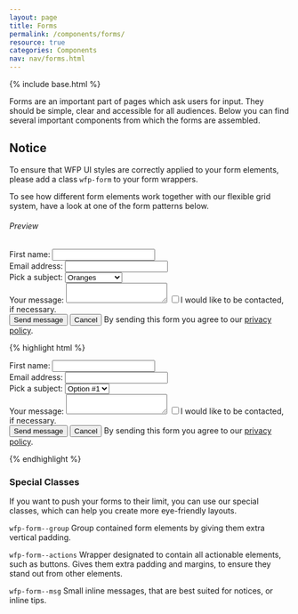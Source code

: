 ```yaml
---
layout: page
title: Forms
permalink: /components/forms/
resource: true
categories: Components
nav: nav/forms.html
---
```

{% include base.html %}

Forms are an important part of pages which ask users for input. They should be simple, clear and accessible for all audiences. Below you can find several important components from which the forms are assembled.

<div class="notice">
  <h2 class="title">Notice</h2>
  <p>To ensure that WFP UI styles are correctly applied to your form elements, please add a class <code>wfp-form</code> to your form wrappers.</p>
</div>

To see how different form elements work together with our flexible grid system, have a look at one of the form patterns below.

###### Preview
<div class="preview simple wfp-form--stacked">
  <div class="wfp-grid">
    <div class="wfp-u-1 wfp-u-md-1-2 wfp-box--flat">
      <label for="first-name">First name:</label>
      <input type="text" id="first-name" name="first-name">
    </div>
    <div class="wfp-u-1 wfp-u-md-1-2 wfp-box--flat">
      <label for="email">Email address:</label>
      <input type="email" id="email" name="email">
    </div>
  </div>
  <div class="wfp-form--group">
    <label for="selection">Pick a subject:</label>
    <select id="selection">
      <optgroup label="Tropical Fruits">
        <option value="1" selected>Oranges</option>
        <option value="2">Bananas</option>
        <option value="3">Grapefruits</option>
      </optgroup>
    </select>
  </div>
  <div class="wfp-form--group">
    <label for="message">Your message:</label>
    <textarea name="message" id="message"></textarea>
    <label class="checkbox" for="sample-1">
      <input type="checkbox" id="sample-1">I would like to be contacted, if necessary.
    </label>
  </div>
  <div class="wfp-form--actions">
    <button class="wfp-btn--primary" type="submit">Send message</button>
    <button class="wfp-btn">Cancel</button>
    <span class="wfp-form--msg">By sending this form you agree to our <a href="#">privacy policy</a>.</span>
  </div>
</div>

{% highlight html %}
<form class="wfp-form--stacked wfp-grid" action="self">
  <div class="wfp-grid">
    <div class="wfp-u-1-2 wfp-box--flat">
      <label for="first-name">First name:</label>
      <input type="text" id="first-name" name="first-name">
    </div>
    <div class="wfp-u-1-2 wfp-box--flat">
      <label for="email">Email address:</label>
      <input type="email" id="email" name="email">
    </div>
  </div>
  <div class="wfp-form--group">
    <label for="selection">Pick a subject:</label>
    <select id="selection">
      <option value="1" selected>Option #1</option>
      <option value="2">Option #2</option>
      <option value="3">Option #3</option>
    </select>
  </div>
  <div class="wfp-form--group">
    <label for="message">Your message:</label>
    <textarea name="message" id="message"></textarea>
    <label class="checkbox" for="sample-1">
      <input type="checkbox" id="sample-1">I would like to be contacted, if necessary.
    </label>
  </div>
  <div class="wfp-form--actions">
    <button class="wfp-btn--primary" type="submit">Send message</button>
    <button class="wfp-btn">Cancel</button>
    <span class="wfp-form--msg">By sending this form you agree to our <a href="#">privacy policy</a>.</span>
  </div>
</form>
{% endhighlight %}

### Special Classes
If you want to push your forms to their limit, you can use our special classes, which can help you create more eye-friendly layouts.

`wfp-form--group`
Group contained form elements by giving them extra vertical padding.

`wfp-form--actions`
Wrapper designated to contain all actionable elements, such as buttons. Gives them extra padding and margins, to ensure they stand out from other elements.

`wfp-form--msg`
Small inline messages, that are best suited for notices, or inline tips.
